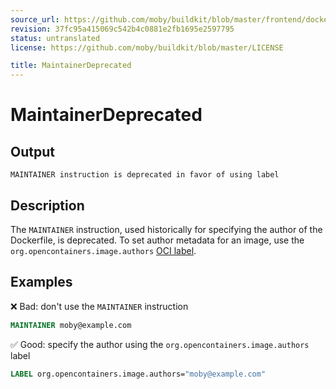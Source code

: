 ```yaml
---
source_url: https://github.com/moby/buildkit/blob/master/frontend/dockerfile/linter/docs/MaintainerDeprecated.md
revision: 37fc95a415069c542b4c0881e2fb1695e2597795
status: untranslated
license: https://github.com/moby/buildkit/blob/master/LICENSE

title: MaintainerDeprecated
---
```


# MaintainerDeprecated

## Output

```text
MAINTAINER instruction is deprecated in favor of using label
```

## Description

The `MAINTAINER` instruction, used historically for specifying the author of
the Dockerfile, is deprecated. To set author metadata for an image, use the
`org.opencontainers.image.authors` [OCI label](https://github.com/opencontainers/image-spec/blob/main/annotations.md#pre-defined-annotation-keys).

## Examples

❌ Bad: don't use the `MAINTAINER` instruction

```dockerfile
MAINTAINER moby@example.com
```

✅ Good: specify the author using the `org.opencontainers.image.authors` label

```dockerfile
LABEL org.opencontainers.image.authors="moby@example.com"
```
